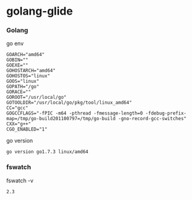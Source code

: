 # golang-glide
### Golang
go env
```
GOARCH="amd64"
GOBIN=""
GOEXE=""
GOHOSTARCH="amd64"
GOHOSTOS="linux"
GOOS="linux"
GOPATH="/go"
GORACE=""
GOROOT="/usr/local/go"
GOTOOLDIR="/usr/local/go/pkg/tool/linux_amd64"
CC="gcc"
GOGCCFLAGS="-fPIC -m64 -pthread -fmessage-length=0 -fdebug-prefix-map=/tmp/go-build201100797=/tmp/go-build -gno-record-gcc-switches"
CXX="g++"
CGO_ENABLED="1"
```
go version
```
go version go1.7.3 linux/amd64
```
### fswatch
fswatch -v
```
2.3

```
